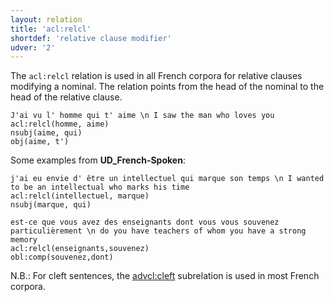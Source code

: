 ```yaml
---
layout: relation
title: 'acl:relcl'
shortdef: 'relative clause modifier'
udver: '2'
---
```


The `acl:relcl` relation is used in all French corpora for relative clauses modifying
a nominal. The relation points from the head of the nominal to the
head of the relative clause.

~~~ sdparse
J'ai vu l' homme qui t' aime \n I saw the man who loves you
acl:relcl(homme, aime)
nsubj(aime, qui)
obj(aime, t')
~~~

Some examples from **UD_French-Spoken**:

~~~ sdparse
j'ai eu envie d' être un intellectuel qui marque son temps \n I wanted to be an intellectual who marks his time
acl:relcl(intellectuel, marque)
nsubj(marque, qui)
~~~

~~~ sdparse
est-ce que vous avez des enseignants dont vous vous souvenez particulièrement \n do you have teachers of whom you have a strong memory
acl:relcl(enseignants,souvenez)
obl:comp(souvenez,dont)
~~~

N.B.: For cleft sentences, the [advcl:cleft]() subrelation is used in most French corpora.
<!-- Interlanguage links updated Út 9. května 2023, 20:03:53 CEST -->
